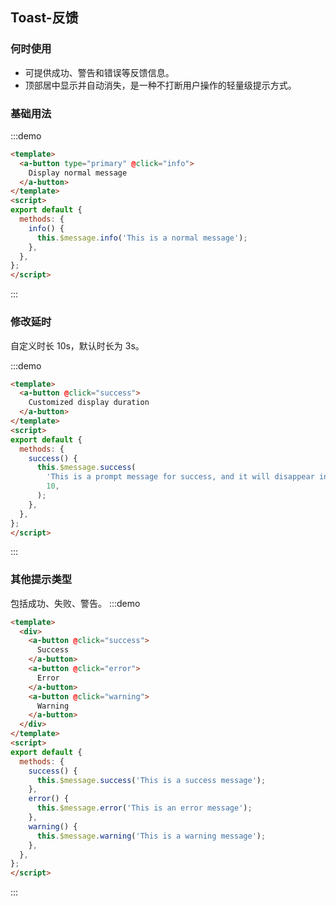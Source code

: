 ## Toast-反馈
  
<!-- 详细文档见[Ant-Design-Vue Message](https://antdv.com/components/message-cn/) -->
### 何时使用
+ 可提供成功、警告和错误等反馈信息。
+ 顶部居中显示并自动消失，是一种不打断用户操作的轻量级提示方式。

### 基础用法
  
:::demo
```html
<template>
  <a-button type="primary" @click="info">
    Display normal message
  </a-button>
</template>
<script>
export default {
  methods: {
    info() {
      this.$message.info('This is a normal message');
    },
  },
};
</script>
```
:::

### 修改延时

自定义时长 10s，默认时长为 3s。

:::demo
```html
<template>
  <a-button @click="success">
    Customized display duration
  </a-button>
</template>
<script>
export default {
  methods: {
    success() {
      this.$message.success(
        'This is a prompt message for success, and it will disappear in 10 seconds',
        10,
      );
    },
  },
};
</script>
```
:::
### 其他提示类型
包括成功、失败、警告。
:::demo
```html
<template>
  <div>
    <a-button @click="success">
      Success
    </a-button>
    <a-button @click="error">
      Error
    </a-button>
    <a-button @click="warning">
      Warning
    </a-button>
  </div>
</template>
<script>
export default {
  methods: {
    success() {
      this.$message.success('This is a success message');
    },
    error() {
      this.$message.error('This is an error message');
    },
    warning() {
      this.$message.warning('This is a warning message');
    },
  },
};
</script>
```
:::